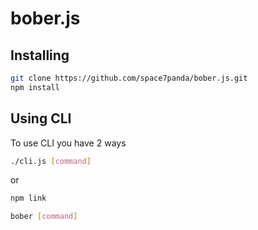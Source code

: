 # bober.js

## Installing
```bash
git clone https://github.com/space7panda/bober.js.git
npm install
```

## Using CLI
To use CLI you have 2 ways

```bash
./cli.js [command]
```

or

```bash
npm link
```
```bash
bober [command]
```